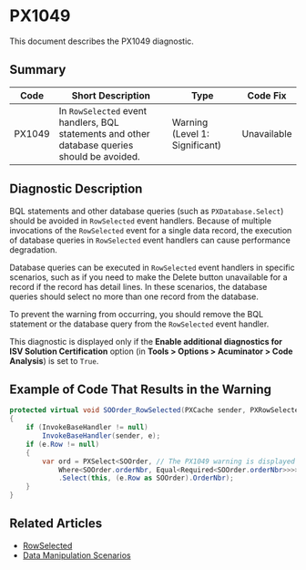 # PX1049
This document describes the PX1049 diagnostic.

## Summary

| Code   | Short Description                                                                             | Type                           | Code Fix    | 
| ------ | --------------------------------------------------------------------------------------------- | ------------------------------ | ----------- | 
| PX1049 | In `RowSelected` event handlers, BQL statements and other database queries should be avoided. | Warning (Level 1: Significant) | Unavailable | 

## Diagnostic Description
BQL statements and other database queries (such as `PXDatabase.Select`) should be avoided in `RowSelected` event handlers. Because of multiple invocations of the `RowSelected` event for a single data record, the execution of database queries in `RowSelected` event handlers can cause performance degradation.

Database queries can be executed in `RowSelected` event handlers in specific scenarios, such as if you need to make the Delete button unavailable for a record if the record has detail lines. In these scenarios, the database queries should select no more than one record from the database.

To prevent the warning from occurring, you should remove the BQL statement or the database query from the `RowSelected` event handler.

This diagnostic is displayed only if the **Enable additional diagnostics for ISV Solution Certification** option (in **Tools > Options > Acuminator > Code Analysis**) is set to `True`.

## Example of Code That Results in the Warning

```C#
protected virtual void SOOrder_RowSelected(PXCache sender, PXRowSelectedEventArgs e, PXRowSelected InvokeBaseHandler)
{
    if (InvokeBaseHandler != null)
        InvokeBaseHandler(sender, e);
    if (e.Row != null)
    {
        var ord = PXSelect<SOOrder, // The PX1049 warning is displayed for this line.
            Where<SOOrder.orderNbr, Equal<Required<SOOrder.orderNbr>>>>
            .Select(this, (e.Row as SOOrder).OrderNbr);
    }
}
```

## Related Articles

 - [RowSelected](https://help.acumatica.com/Help?ScreenId=ShowWiki&pageid=bf5181e8-fc0f-0386-1871-711e7c29ccc7)
 - [Data Manipulation Scenarios](https://help.acumatica.com/Help?ScreenId=ShowWiki&pageid=d9cf6274-f5c8-43e7-9d13-9b423113d67e)